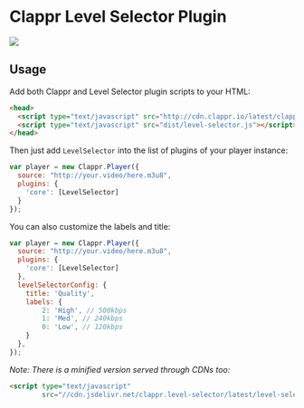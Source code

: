 # Clappr Level Selector Plugin

<img src="https://raw.githubusercontent.com/lucasmundim/clappr-level-selector-plugin/master/screenshot.png"/>

## Usage

Add both Clappr and Level Selector plugin scripts to your HTML:

```html
<head>
  <script type="text/javascript" src="http://cdn.clappr.io/latest/clappr.min.js"></script>
  <script type="text/javascript" src="dist/level-selector.js"></script>
</head>
```

Then just add `LevelSelector` into the list of plugins of your player instance:

```javascript
var player = new Clappr.Player({
  source: "http://your.video/here.m3u8",
  plugins: {
    'core': [LevelSelector]
  }
});
```

You can also customize the labels and title:

```javascript
var player = new Clappr.Player({
  source: "http://your.video/here.m3u8",
  plugins: {
    'core': [LevelSelector]
  },
  levelSelectorConfig: {
    title: 'Quality',
    labels: {
        2: 'High', // 500kbps
        1: 'Med', // 240kbps
        0: 'Low', // 120kbps
    }
  },
});
```

*Note: There is a minified version served through CDNs too:*
```html
<script type="text/javascript"
        src="//cdn.jsdelivr.net/clappr.level-selector/latest/level-selector.min.js"></script>
```

